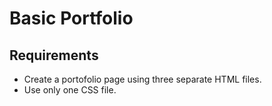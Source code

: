# Basic Portfolio


## Requirements
- Create a portofolio page using three separate HTML files.
- Use only one CSS file.
